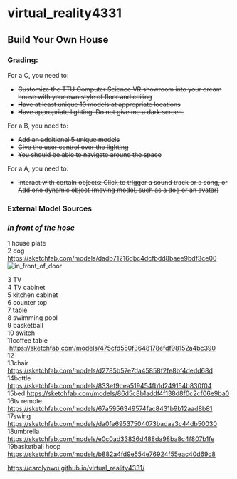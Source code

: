 # virtual_reality4331

## Build Your Own House

### **Grading:**  
For a C, you need to:
* ~~Customize the TTU Computer Science VR showroom into your dream house with your own style of floor and ceiling~~
* ~~Have at least unique 10 models at appropriate locations~~
* ~~Have appropriate lighting. Do not give me a dark screen.~~

For a B, you need to:
* ~~Add an additional 5 unique models~~
* ~~Give the user control over the lighting~~
* ~~You should be able to navigate around the space~~

For a A, you need to:
* ~~Interact with certain objects: Click to trigger a sound track or a song, or
Add one dynamic object (moving model, such as a dog or an avatar)~~


### **External Model Sources**
### ***in front of the hose***
1 house plate  
2 dog  https://sketchfab.com/models/dadb71216dbc4dcfbdd8baee9bdf3ce00 
![in_front_of_door](https://user-images.githubusercontent.com/22507322/36346696-ee6e9a20-1408-11e8-9316-86404e9e804e.PNG)


3 TV  
4 TV cabinet  
5 kitchen cabinet  
6 counter top  
7 table  
8 swimming pool  
9 basketball  
10 switch  
11coffee table  https://sketchfab.com/models/475cfd550f3648178efdf98152a4bc390    
12   
13chair https://sketchfab.com/models/d2785b57e7da45858f2fe8bf4dedd68d   
14bottle https://sketchfab.com/models/833ef9cea519454fb1d249154b830f04        
15bed  https://sketchfab.com/models/86d5c8b1addf4f138d8f0c2cf06e9ba0    
16tv remote https://sketchfab.com/models/67a5956349574fac8431b9b12aad8b81      
17swing  https://sketchfab.com/models/da0fe69537504073badaa3c44db50030   
18umbrella  https://sketchfab.com/models/e0c0ad33836d488da98ba8c4f807b1fe      
19basketball hoop  https://sketchfab.com/models/b882a4fd9e554e76924f55eac40d69c8 


https://carolynwu.github.io/virtual_reality4331/
